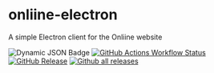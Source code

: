 # onliine-electron
A simple Electron client for the Onliine website

![Dynamic JSON Badge](https://img.shields.io/badge/dynamic/json?url=https%3A%2F%2Fraw.githubusercontent.com%2Fktg5%2Fonliine-electron%2Fmain%2Fpackage.json&query=version&label=version)
[![GitHub Actions Workflow Status](https://img.shields.io/github/actions/workflow/status/ktg5/onliine-electron/build.yml)](https://github.com/ktg5/onliine-electron/actions/workflows/build.yml)
[![GitHub Release](https://img.shields.io/github/v/release/ktg5/onliine-electron)](https://github.com/ktg5/onliine-electron/releases/latest)
[![Github all releases](https://img.shields.io/github/downloads/ktg5/onliine-electron/total.svg)](https://github.com/ktg5/onliine-electron/releases)